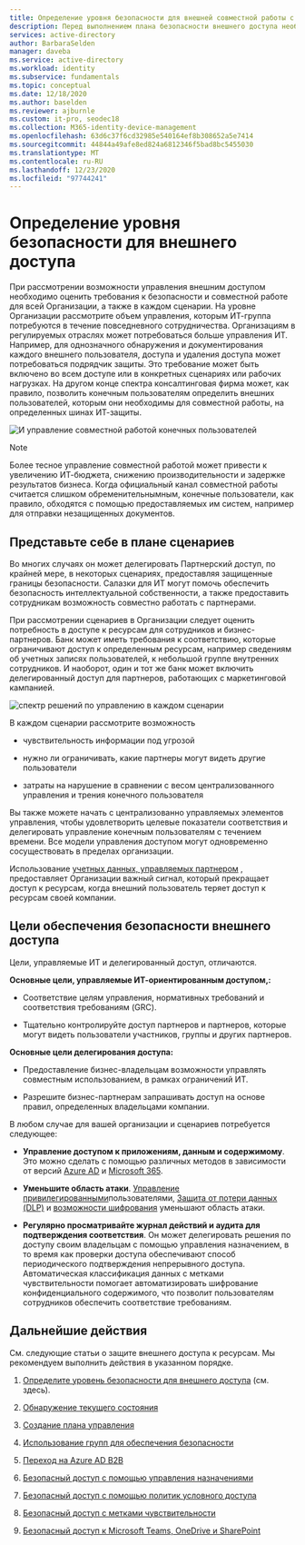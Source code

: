 ```yaml
---
title: Определение уровня безопасности для внешней совместной работы с помощью Azure Active Directory
description: Перед выполнением плана безопасности внешнего доступа необходимо определить, что вы пытаетесь достичь.
services: active-directory
author: BarbaraSelden
manager: daveba
ms.service: active-directory
ms.workload: identity
ms.subservice: fundamentals
ms.topic: conceptual
ms.date: 12/18/2020
ms.author: baselden
ms.reviewer: ajburnle
ms.custom: it-pro, seodec18
ms.collection: M365-identity-device-management
ms.openlocfilehash: 63d6c37f6cd32985e540164ef8b308652a5e7414
ms.sourcegitcommit: 44844a49afe8ed824a6812346f5bad8bc5455030
ms.translationtype: MT
ms.contentlocale: ru-RU
ms.lasthandoff: 12/23/2020
ms.locfileid: "97744241"
---
```

# <a name="determine-your-security-posture-for-external-access"></a>Определение уровня безопасности для внешнего доступа 

При рассмотрении возможности управления внешним доступом необходимо оценить требования к безопасности и совместной работе для всей Организации, а также в каждом сценарии. На уровне Организации рассмотрите объем управления, которым ИТ-группа потребуются в течение повседневного сотрудничества. Организациям в регулируемых отраслях может потребоваться больше управления ИТ. Например, для однозначного обнаружения и документирования каждого внешнего пользователя, доступа и удаления доступа может потребоваться подрядчик защиты. Это требование может быть включено во всем доступе или в конкретных сценариях или рабочих нагрузках. На другом конце спектра консалтинговая фирма может, как правило, позволить конечным пользователям определить внешних пользователей, которым они необходимы для совместной работы, на определенных шинах ИТ-защиты. 

![И управление совместной работой конечных пользователей](media/secure-external-access/1-overall-control.png)

> [!NOTE]
> Более тесное управление совместной работой может привести к увеличению ИТ-бюджета, снижению производительности и задержке результатов бизнеса. Когда официальный канал совместной работы считается слишком обременительнымным, конечные пользователи, как правило, обходятся с помощью предоставляемых им систем, например для отправки незащищенных документов.

## <a name="think-in-terms-of-scenarios"></a>Представьте себе в плане сценариев

Во многих случаях он может делегировать Партнерский доступ, по крайней мере, в некоторых сценариях, предоставляя защищенные границы безопасности. Салазки для ИТ могут помочь обеспечить безопасность интеллектуальной собственности, а также предоставить сотрудникам возможность совместно работать с партнерами.

При рассмотрении сценариев в Организации следует оценить потребность в доступе к ресурсам для сотрудников и бизнес-партнеров. Банк может иметь требования к соответствию, которые ограничивают доступ к определенным ресурсам, например сведениям об учетных записях пользователей, к небольшой группе внутренних сотрудников. И наоборот, один и тот же банк может включить делегированный доступ для партнеров, работающих с маркетинговой кампанией.

![спектр решений по управлению в каждом сценарии](media\secure-external-access\1-scenarios.png)

В каждом сценарии рассмотрите возможность 

* чувствительность информации под угрозой

* нужно ли ограничивать, какие партнеры могут видеть другие пользователи

* затраты на нарушение в сравнении с весом централизованного управления и трения конечного пользователя

 Вы также можете начать с централизованно управляемых элементов управления, чтобы удовлетворить целевые показатели соответствия и делегировать управление конечным пользователям с течением времени. Все модели управления доступом могут одновременно сосуществовать в пределах организации. 

Использование [учетных данных, управляемых партнером](../external-identities/what-is-b2b.md) , предоставляет Организации важный сигнал, который прекращает доступ к ресурсам, когда внешний пользователь теряет доступ к ресурсам своей компании.

## <a name="goals-of-securing-external-access"></a>Цели обеспечения безопасности внешнего доступа

Цели, управляемые ИТ и делегированный доступ, отличаются.

**Основные цели, управляемые ИТ-ориентированным доступом,:**

* Соответствие целям управления, нормативных требований и соответствия требованиям (GRC). 

* Тщательно контролируйте доступ партнеров и партнеров, которые могут видеть пользователи участников, группы и других партнеров.

**Основные цели делегирования доступа:**

* Предоставление бизнес-владельцам возможности управлять совместным использованием, в рамках ограничений ИТ.

* Разрешите бизнес-партнерам запрашивать доступ на основе правил, определенных владельцами компании.

В любом случае для вашей организации и сценариев потребуется следующее: 

* **Управление доступом к приложениям, данным и содержимому**. Это можно сделать с помощью различных методов в зависимости от версий [Azure AD](https://azure.microsoft.com/pricing/details/active-directory/) и [Microsoft 365](https://www.microsoft.com/microsoft-365/compare-microsoft-365-enterprise-plans). 

* **Уменьшите область атаки**. [Управление привилегированными](../privileged-identity-management/pim-configure.md)пользователями, [Защита от потери данных (DLP)](https://docs.microsoft.com/exchange/security-and-compliance/data-loss-prevention/data-loss-prevention) и [возможности шифрования](https://docs.microsoft.com/exchange/security-and-compliance/data-loss-prevention/data-loss-prevention) уменьшают область атаки.

* **Регулярно просматривайте журнал действий и аудита для подтверждения соответствия**. Он может делегировать решения по доступу своим владельцам с помощью управления назначением, в то время как проверки доступа обеспечивают способ периодического подтверждения непрерывного доступа. Автоматическая классификация данных с метками чувствительности помогает автоматизировать шифрование конфиденциального содержимого, что позволит пользователям сотрудников обеспечить соответствие требованиям.

## <a name="next-steps"></a>Дальнейшие действия 

См. следующие статьи о защите внешнего доступа к ресурсам. Мы рекомендуем выполнить действия в указанном порядке.

1. [Определите уровень безопасности для внешнего доступа](1-secure-access-posture.md) (см. здесь).

2. [Обнаружение текущего состояния](2-secure-access-current-state.md)

3. [Создание плана управления](3-secure-access-plan.md)

4. [Использование групп для обеспечения безопасности](4-secure-access-groups.md)

5. [Переход на Azure AD B2B](5-secure-access-b2b.md)

6. [Безопасный доступ с помощью управления назначениями](6-secure-access-entitlement-managment.md)

7. [Безопасный доступ с помощью политик условного доступа](7-secure-access-conditional-access.md)

8. [Безопасный доступ с метками чувствительности](8-secure-access-sensitivity-labels.md)

9. [Безопасный доступ к Microsoft Teams, OneDrive и SharePoint](9-secure-access-teams-sharepoint.md)
 

 
